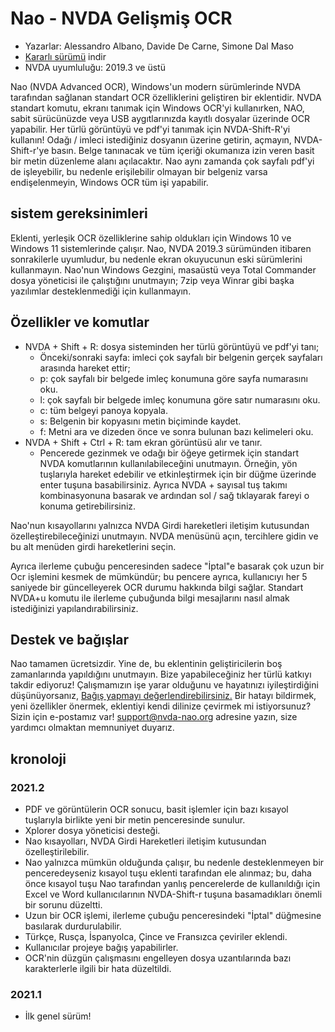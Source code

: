 # Nao - NVDA Gelişmiş OCR

* Yazarlar: Alessandro Albano, Davide De Carne, Simone Dal Maso
* [Kararlı sürümü][1] indir
* NVDA uyumluluğu: 2019.3 ve üstü

Nao (NVDA Advanced OCR), Windows'un modern sürümlerinde NVDA tarafından sağlanan standart OCR özelliklerini geliştiren bir eklentidir.
NVDA standart komutu, ekranı tanımak için Windows OCR'yi kullanırken, NAO, sabit sürücünüzde veya USB aygıtlarınızda kayıtlı dosyalar üzerinde OCR yapabilir.
Her türlü görüntüyü ve pdf'yi tanımak için NVDA-Shift-R'yi kullanın!
Odağı / imleci istediğiniz dosyanın üzerine getirin, açmayın, NVDA-Shift-r'ye basın.
Belge tanınacak ve tüm içeriği okumanıza izin veren basit bir metin düzenleme alanı açılacaktır.
Nao aynı zamanda çok sayfalı pdf'yi de işleyebilir, bu nedenle erişilebilir olmayan bir belgeniz varsa endişelenmeyin, Windows OCR tüm işi yapabilir.

## sistem gereksinimleri
Eklenti, yerleşik OCR özelliklerine sahip oldukları için Windows 10 ve Windows 11 sistemlerinde çalışır.
Nao, NVDA 2019.3 sürümünden itibaren sonrakilerle uyumludur, bu nedenle ekran okuyucunun eski sürümlerini kullanmayın.
Nao'nun Windows Gezgini, masaüstü veya Total Commander dosya yöneticisi ile çalıştığını unutmayın; 7zip veya Winrar gibi başka yazılımlar desteklenmediği için kullanmayın.

## Özellikler ve komutlar
* NVDA + Shift + R: dosya sisteminden her türlü görüntüyü ve pdf'yi tanı;
  * Önceki/sonraki sayfa: imleci çok sayfalı bir belgenin gerçek sayfaları arasında hareket ettir;
  * p: çok sayfalı bir belgede imleç konumuna göre sayfa numarasını oku.
  * l: çok sayfalı bir belgede imleç konumuna göre satır numarasını oku.
  * c: tüm belgeyi panoya kopyala.
  * s: Belgenin bir kopyasını metin biçiminde kaydet.
  * f: Metni ara ve dizeden önce ve sonra bulunan bazı kelimeleri oku.
* NVDA + Shift + Ctrl + R: tam ekran görüntüsü alır ve tanır.
  * Pencerede gezinmek ve odağı bir öğeye getirmek için standart NVDA komutlarının kullanılabileceğini unutmayın. Örneğin, yön tuşlarıyla hareket edebilir ve etkinleştirmek için bir düğme üzerinde enter tuşuna basabilirsiniz. Ayrıca NVDA + sayısal tuş takımı kombinasyonuna basarak ve ardından sol / sağ tıklayarak fareyi o konuma getirebilirsiniz.

Nao'nun kısayollarını yalnızca NVDA Girdi hareketleri iletişim kutusundan özelleştirebileceğinizi unutmayın. NVDA menüsünü açın, tercihlere gidin ve bu alt menüden girdi hareketlerini seçin.

Ayrıca ilerleme çubuğu penceresinden sadece "İptal"e basarak çok uzun bir Ocr işlemini kesmek de mümkündür; bu pencere ayrıca, kullanıcıyı her 5 saniyede bir güncelleyerek OCR durumu hakkında bilgi sağlar. Standart NVDA+u komutu ile ilerleme çubuğunda bilgi mesajlarını nasıl almak istediğinizi yapılandırabilirsiniz.

## Destek ve bağışlar
Nao tamamen ücretsizdir. Yine de, bu eklentinin geliştiricilerin boş zamanlarında yapıldığını unutmayın.
Bize yapabileceğiniz her türlü katkıyı takdir ediyoruz!
Çalışmamızın işe yarar  olduğunu ve hayatınızı iyileştirdiğini düşünüyorsanız, <a href="https://nvda-nao.org/donate">Bağış yapmayı değerlendirebilirsiniz.</a>
Bir hatayı bildirmek, yeni özellikler önermek, eklentiyi kendi dilinize çevirmek mi istiyorsunuz? Sizin için e-postamız var! support@nvda-nao.org adresine yazın, size yardımcı olmaktan memnuniyet duyarız.

## kronoloji
### 2021.2
* PDF ve görüntülerin OCR sonucu, basit işlemler için bazı kısayol tuşlarıyla birlikte yeni bir metin penceresinde sunulur.
* Xplorer dosya yöneticisi desteği.
* Nao kısayolları, NVDA Girdi Hareketleri iletişim kutusundan özelleştirilebilir.
* Nao yalnızca mümkün olduğunda çalışır, bu nedenle desteklenmeyen bir penceredeyseniz kısayol tuşu eklenti tarafından ele alınmaz; bu, daha önce kısayol tuşu Nao tarafından yanlış pencerelerde de   kullanıldığı için Excel ve Word kullanıcılarının NVDA-Shift-r tuşuna basamadıkları önemli bir sorunu düzeltti.
* Uzun bir OCR işlemi, ilerleme çubuğu penceresindeki "İptal" düğmesine basılarak durdurulabilir.
* Türkçe, Rusça, İspanyolca, Çince ve Fransızca çeviriler eklendi.
* Kullanıcılar projeye bağış yapabilirler.
* OCR'nin düzgün çalışmasını engelleyen dosya uzantılarında bazı karakterlerle ilgili bir hata düzeltildi.
### 2021.1
* İlk genel sürüm!


[1]: https://nvda-nao.org/download
